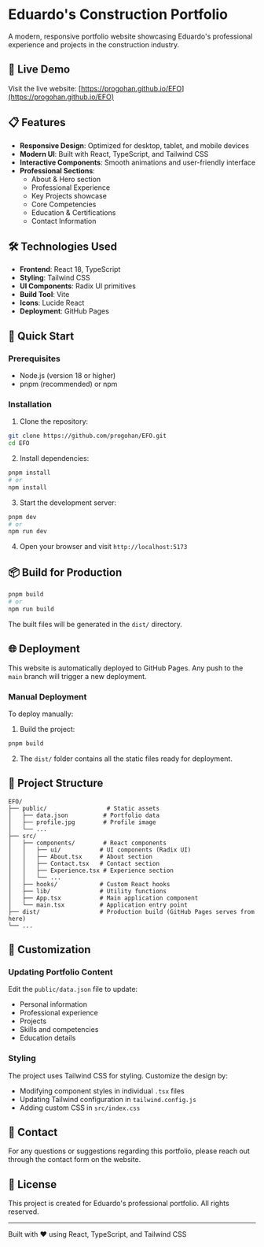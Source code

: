 # Eduardo's Construction Portfolio

A modern, responsive portfolio website showcasing Eduardo's professional experience and projects in the construction industry.

## 🚀 Live Demo

Visit the live website: [https://progohan.github.io/EFO](https://progohan.github.io/EFO)

## 📋 Features

- **Responsive Design**: Optimized for desktop, tablet, and mobile devices
- **Modern UI**: Built with React, TypeScript, and Tailwind CSS
- **Interactive Components**: Smooth animations and user-friendly interface
- **Professional Sections**:
  - About & Hero section
  - Professional Experience
  - Key Projects showcase
  - Core Competencies
  - Education & Certifications
  - Contact Information

## 🛠️ Technologies Used

- **Frontend**: React 18, TypeScript
- **Styling**: Tailwind CSS
- **UI Components**: Radix UI primitives
- **Build Tool**: Vite
- **Icons**: Lucide React
- **Deployment**: GitHub Pages

## 🚀 Quick Start

### Prerequisites
- Node.js (version 18 or higher)
- pnpm (recommended) or npm

### Installation

1. Clone the repository:
```bash
git clone https://github.com/progohan/EFO.git
cd EFO
```

2. Install dependencies:
```bash
pnpm install
# or
npm install
```

3. Start the development server:
```bash
pnpm dev
# or
npm run dev
```

4. Open your browser and visit `http://localhost:5173`

## 📦 Build for Production

```bash
pnpm build
# or
npm run build
```

The built files will be generated in the `dist/` directory.

## 🌐 Deployment

This website is automatically deployed to GitHub Pages. Any push to the `main` branch will trigger a new deployment.

### Manual Deployment

To deploy manually:

1. Build the project:
```bash
pnpm build
```

2. The `dist/` folder contains all the static files ready for deployment.

## 📁 Project Structure

```
EFO/
├── public/                 # Static assets
│   ├── data.json          # Portfolio data
│   ├── profile.jpg        # Profile image
│   └── ...
├── src/
│   ├── components/        # React components
│   │   ├── ui/           # UI components (Radix UI)
│   │   ├── About.tsx     # About section
│   │   ├── Contact.tsx   # Contact section
│   │   ├── Experience.tsx # Experience section
│   │   └── ...
│   ├── hooks/            # Custom React hooks
│   ├── lib/              # Utility functions
│   ├── App.tsx           # Main application component
│   └── main.tsx          # Application entry point
├── dist/                 # Production build (GitHub Pages serves from here)
└── ...
```

## 🎨 Customization

### Updating Portfolio Content

Edit the `public/data.json` file to update:
- Personal information
- Professional experience
- Projects
- Skills and competencies
- Education details

### Styling

The project uses Tailwind CSS for styling. Customize the design by:
- Modifying component styles in individual `.tsx` files
- Updating Tailwind configuration in `tailwind.config.js`
- Adding custom CSS in `src/index.css`

## 📧 Contact

For any questions or suggestions regarding this portfolio, please reach out through the contact form on the website.

## 📄 License

This project is created for Eduardo's professional portfolio. All rights reserved.

---

Built with ❤️ using React, TypeScript, and Tailwind CSS
